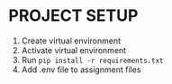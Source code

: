 # PROJECT SETUP
1. Create virtual environment
2. Activate virtual environment
3. Run `pip install -r requirements.txt`
4. Add .env file to assignment files





